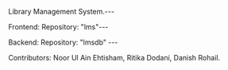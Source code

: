 Library Management System.---

Frontend: Repository: "lms"---

Backend: Repository: "lmsdb" ---

Contributors: 
Noor Ul Ain Ehtisham,
Ritika Dodani,
Danish Rohail.

